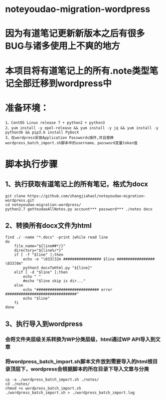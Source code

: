# noteyoudao-migration-wordpress

# 因为有道笔记更新新版本之后有很多BUG与诸多使用上不爽的地方

# 本项目将有道笔记上的所有.note类型笔记全部迁移到wordpress中

# 准备环境： 
```
1、CentOS Linux release 7 + python2 + python3
2、yum install -y epel-release && yum install -y jq && yum install -y python36 && pip3.6 install PyDocX
3、在wordpress安装Application Passwords插件,并且替换wordpress_batch_import.sh脚本中的username、password变量token值
```

# 脚本执行步骤

## 1、执行获取有道笔记上的所有笔记，格式为docx
```
git clone https://github.com/zhangjiahaol/noteyoudao-migration-wordpress.git
cd noteyoudao-migration-wordpress/
python2.7 getYoudaoAllNotes.py account*** password*** ./notes docx 
```

## 2、转换所有docx文件为html
```
find ./ -name "*.docx" -print |while read line
do
    file_name="${line##*/}"
    directory="${line%/*}"
    if [ -f "$line" ];then
	    echo -e "\033[32m ################# $line ################# \033[0m" 
		python3 docxToHtml.py "${line}"
    elif [ -d "$line" ];then
	    echo " "
        #echo "$line skip is dir..."
    else
        echo "############################ error ################################"
        echo "$line"
    fi
done
```

## 3、执行导入到wordpress
### 会将文件夹层级关系转换为WP分类层级，html通过WP API导入到文章
### 将wordpress_batch_import.sh脚本文件放到需要导入的html根目录顶层下，wordpress会根据脚本的所在目录下导入文章与分类
```
cp -a ./wordpress_batch_import.sh ./notes/
cd ./notes/
chmod +x wordpress_batch_import.sh
./wordpress_batch_import.sh > ./wordpress_batch_import.log
```


